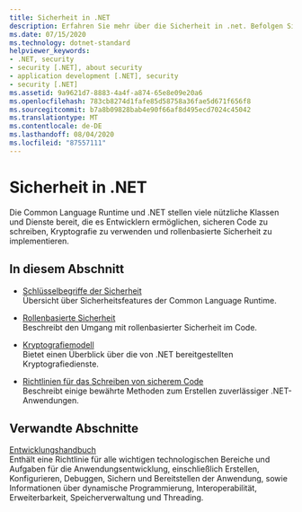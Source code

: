 ```yaml
---
title: Sicherheit in .NET
description: Erfahren Sie mehr über die Sicherheit in .net. Befolgen Sie die Links, in denen wichtige Sicherheitskonzepte, rollenbasierte Sicherheit, kryptografiemodelle und Richtlinien für sicheres Programmieren beschrieben werden.
ms.date: 07/15/2020
ms.technology: dotnet-standard
helpviewer_keywords:
- .NET, security
- security [.NET], about security
- application development [.NET], security
- security [.NET]
ms.assetid: 9a9621d7-8883-4a4f-a874-65e8e09e20a6
ms.openlocfilehash: 783cb8274d1fafe85d58758a36fae5d671f656f8
ms.sourcegitcommit: b7a8b09828bab4e90f66af8d495ecd7024c45042
ms.translationtype: MT
ms.contentlocale: de-DE
ms.lasthandoff: 08/04/2020
ms.locfileid: "87557111"
---
```

# <a name="security-in-net"></a>Sicherheit in .NET

Die Common Language Runtime und .NET stellen viele nützliche Klassen und Dienste bereit, die es Entwicklern ermöglichen, sicheren Code zu schreiben, Kryptografie zu verwenden und rollenbasierte Sicherheit zu implementieren.

## <a name="in-this-section"></a>In diesem Abschnitt

- [Schlüsselbegriffe der Sicherheit](key-security-concepts.md)  
Übersicht über Sicherheitsfeatures der Common Language Runtime.

- [Rollenbasierte Sicherheit](role-based-security.md)  
Beschreibt den Umgang mit rollenbasierter Sicherheit im Code.

- [Kryptografiemodell](cryptography-model.md)  
Bietet einen Überblick über die von .NET bereitgestellten Kryptografiedienste.

- [Richtlinien für das Schreiben von sicherem Code](secure-coding-guidelines.md)  
Beschreibt einige bewährte Methoden zum Erstellen zuverlässiger .NET-Anwendungen.

## <a name="related-sections"></a>Verwandte Abschnitte

[Entwicklungshandbuch](../../framework/development-guide.md)  
Enthält eine Richtlinie für alle wichtigen technologischen Bereiche und Aufgaben für die Anwendungsentwicklung, einschließlich Erstellen, Konfigurieren, Debuggen, Sichern und Bereitstellen der Anwendung, sowie Informationen über dynamische Programmierung, Interoperabilität, Erweiterbarkeit, Speicherverwaltung und Threading.
